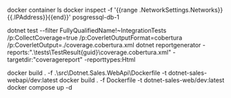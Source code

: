 docker container ls
docker inspect -f '{{range .NetworkSettings.Networks}}{{.IPAddress}}{{end}}' posgressql-db-1

dotnet test --filter FullyQualifiedName!~IntegrationTests /p:CollectCoverage=true /p:CoverletOutputFormat=cobertura /p:CoverletOutput=./coverage.cobertura.xml
dotnet reportgenerator -reports:".\tests\TestResult\{guid}\coverage.cobertura.xml" -targetdir:"coveragereport" -reporttypes:Html

docker build . -f .\src\Dotnet.Sales.WebApi\Dockerfile -t dotnet-sales-webapi/dev:latest
docker build . -f Dockerfile -t dotnet-sales-web/dev:latest
docker compose up -d


